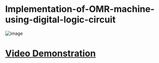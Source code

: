 # Implementation-of-OMR-machine-using-digital-logic-circuit

![image](https://github.com/Monirul305/Implementation-of-OMR-machine-using-digital-logic-circuit/assets/48284986/96f9198a-bff6-4ebd-be5f-32fba6a01cf9)



# [Video Demonstration](https://www.youtube.com/watch?v=VxnxKPR5TMw&ab_channel=monirulislam)

